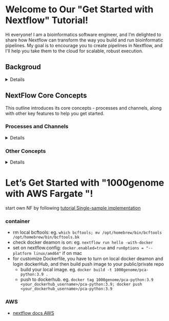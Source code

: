  # Welcome to Our "Get Started with Nextflow" Tutorial!
Hi everyone! I am a bioinformatics software engineer, and I’m delighted to share how Nextflow can transform the way you build and run bioinformatic pipelines. My goal is to encourage you to create pipelines in Nextflow, and I'll help you take them to the cloud for scalable, robust execution.

## Backgroud 
<Details>
 
### Why Nextflow?
Nextflow is becoming incredibly popular because it simplifies the development of bioinformatic pipelines. it replaces messy, hard-to-maintain Bash, Python, or Perl scripts with a structured and scalable framework.  with Nextflow, you can:
- Write cleaner, more organized pipelines
- Run your pipelines on your laptop, a cluster, or the cloud with minimal changes
- Automate complex workflows with ease

### Complexity  Concerns
Yes, Nextflow is powerful, with lots of features and plugins! If you've browsed Nextflow code on GitHub, you might have noticed they can look intimidating. This complexity can scare researchers away from adopting Nextflow. <BR>
But don't worry! Nextflow can be simple when you start with the basics. I've gathered beginner-friendly examples, documentation, and tutorials to help you get started. My mission is to guide you through creating a Nextflow pipeline, running it, and customizing it. Once you're ready, I'll help you deploy it on the cloud for maximum scalability.


### Step by Step On Nextflow Journey
Let's make this fun and hands-on! Here's how we'll get started:
- installation: Bash, Java, NextFlow, Docker, Git etc
- Gather the documents: recommend to use [Full Nextflow Documentation](https://www.nextflow.io/docs/latest/index.html) as dictionary for beginner.
- Learn the Basics: go through the basic training of [Hello Nextflow](https://training.nextflow.io/latest/hello_nextflow/) to understand the core concepts of Nextflow, like processes, channels, and workflows.
- Get Hands-On: Write your first Nextflow pipeline to solve a real bioinformatics problem.
- Scale to the Cloud: Extend your pipeline to run on cloud infrastructure for faster, more robust execution.

By the end, you’ll have a working pipeline and the confidence to build more. I’ll provide the tools and support to make your pipelines cloud-ready.
</Details>


## NextFlow Core Concepts
This outline introduces its core concepts - processes and channels, along with other key features to help you get started.

### Processes and Channels 
<Details>
 
the relationship for [Processes(tasks) and Channels (joints of tasks)](https://training.nextflow.io/2.0/basic_training/intro/#processes-and-channels) is illustrated here. Let's see a simple Nextflow pipeline example: [Hello world code](https://training.nextflow.io/2.0/basic_training/intro/#nextflow-code), and a Directed Acyclic Graph [DAG-like format](https://training.nextflow.io/2.0/basic_training/intro/#in-dag-like-format).   
- [Processes](https://www.nextflow.io/docs/latest/process.html#): Represent individual tasks or steps in a pipeline (e.g., running a script or tool).
  - [inputs types](https://www.nextflow.io/docs/latest/process.html#inputs):
    - val: Simple values (e.g., strings, numbers).
    - path: Files or directories (staged into the process’s working directory).
    - stdin, tuple, env etc
  - [outputs types](https://www.nextflow.io/docs/latest/process.html#outputs)
    - similar to inputs (e.g., val, path, stdout).
    - Use the emit option to name outputs for easier access in workflows (e.g., emit: result).
  - [script](https://www.nextflow.io/docs/latest/process.html#script) 
    - By default, scripts are written in Bash (using triple quotes ''' or double quotes """ for multi-line strings).
    - Supports [other scripting language](https://www.nextflow.io/docs/latest/process.html#scripts-a-la-carte) like Python, Perl, or R.
- [Channels](https://www.nextflow.io/docs/latest/channel.html) act as the "pipes" that connect processes by passing data between them. 
  - They enable asynchronous and parallel execution, making pipelines efficient.
  - Creating Channels:
    - For simple values: Channel.of('Hello', 'World') (emits each value separately).
    - For files: Channel.fromPath('/data/some/bigfile.txt') (emits file paths).
    - For lists: Channel.of(['Hello', 'World']).flatten() (emits each item separately).
    - For a single collection: Channel.of(1, 2, 3, 4).collect() (emits [1, 2, 3, 4] as one item).
  - Operating on Channels:
    - Use operators like .flatten(), .collect(), .map(), or .view() to manipulate data.
    - Focus on what channels do (pass data) rather than their type (queue or value).
  - Key Rule: Always pass data to processes via channels, not raw values.
  - NF Implicitly convert data to a channel for each mode. eg. <Details>
    ```
      process alignSequences {
        input:
          path seq
          each mode
      
        output:
          path 'result'
      
        script:
        """
          t_coffee -in $seq -mode $mode > result
        """
      }
    
      workflow {
        sequences = Channel.fromPath('*.fa')
        methods = ['regular', 'espresso', 'psicoffee']
      
        alignSequences(sequences, methods)
        alignSequences.out.view() // Shows 6 result files
      }
    ```
    </Details>

  - ??? [some channel examples](https://nextflow-io.github.io/nf-schema/latest/samplesheets/examples/)

</Details>

### Other Concepts
<Details>
 
- [Execution Environments](): local, HPC, Cloud, Containers, Conda. Configure the execution environment in the nextflow.config file.
- [Workflows](https://training.nextflow.io/latest/hello_nextflow/03_hello_workflow/): Combine processes into reusable workflows with DSL2 for cleaner, more organized pipelines.
- [Modules](https://training.nextflow.io/latest/hello_nextflow/04_hello_modules/): Reuse processes across pipelines using Nextflow modules or DSL2, enabling modularity and collaboration.
- [Configuration](https://training.nextflow.io/latest/hello_nextflow/06_hello_config/): Customize pipeline behavior (e.g., memory, CPUs, or queue settings) in the nextflow.config file.
- [containers](https://training.nextflow.io/latest/hello_nextflow/05_hello_containers/): There are many container image are ready to call it before create your own one. eg. 
- some [Groovy and Java](https://www.nextflow.io/docs/latest/reference/stdlib.html#groovy-and-java-classes) classes are already imported by default, Nextflow can call them directly. eg. `params { timestamp = (new Date()).getTime()}` from [youtube example](https://www.youtube.com/watch?v=0EZ1EFknEL8&t=8s)
- 
</Details>

# Let’s Get Started with "1000genome with AWS Fargate "!
start own NF by following [ tutorial Single-sample implementation](https://training.nextflow.io/latest/nf4_science/rnaseq/02_single-sample/#1-write-a-single-stage-workflow-that-runs-the-initial-qc)

### container
- rm local bcftools: eg. `which bcftools; mv /opt/homebrew/bin/bcftools /opt/homebrew/bin/bcftools.bk`
- check docker deamon is on: eg. `nextflow run hello -with-docker`
- set on nextflow.config: `docker.enabled=true` and `runOptions = "--platform linux/amd64"` if on mac
- for customize Dockerfile, you have to turn on local docker deamon and  login dockerHub, and then build push image to your public/private repo
  - build your local image. eg. `docker build -t 1000genome/pca-python:3.9 .`
  - push to dockerhub. eg. `docker tag 1000genome/pca-python:3.9 <your_dockerhub_username>/pca-python:3.9; docker push <your_dockerhub_username>/pca-python:3.9`

### AWS
- [nextflow docs AWS](https://github.com/nextflow-io/nextflow/blob/master/docs/aws.md)
